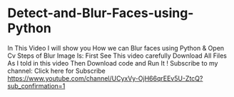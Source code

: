 # Detect-and-Blur-Faces-using-Python
In This Video I will show you How we can  Blur faces using Python &amp; Open Cv   Steps of Blur Image Is:  First See This video carefully   Download All Files As I told in this video  Then Download code and Run It ! Subscribe to my channel:  Click here for Subscribe  https://www.youtube.com/channel/UCyxVy-OjH66qrEEv5U-ZtcQ?sub_confirmation=1
